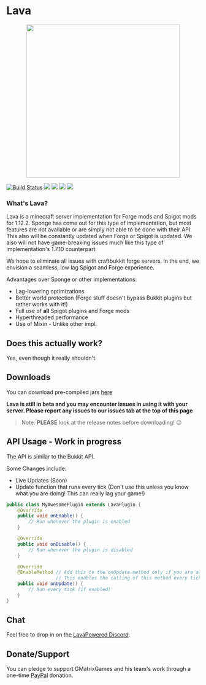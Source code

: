 # Lava
<p align="center">
  <img width="400" height="400" src="https://cdn.discordapp.com/attachments/362654848711262208/544740693743108105/LB.png">
</p>

[![Build Status](http://dev.matrixdevteam.ml/ci/job/LavaPowered/job/Lava/badge/icon?style=popout-square)](http://dev.matrixdevteam.ml/ci/job/LavaPowered/job/Lava/)
![](https://img.shields.io/github/last-commit/LavaPowered/Lava.svg?style=popout-square)
![](https://img.shields.io/github/stars/LavaPowered/Lava.svg?label=Stars&style=popout-square)
[![](https://img.shields.io/discord/558776046166474773.svg?label=Join%20us%20on%20Discord&style=popout-square)](https://discord.gg/QuEhEXY)
![](https://img.shields.io/github/license/LavaPowered/Lava.svg?style=popout-square)

### What's Lava?
Lava is a minecraft server implementation for Forge mods and Spigot mods for 1.12.2. Sponge has come out for this type of implementation, but most features are not available or are simply not able to be done with their API. This also will be constantly updated when Forge or Spigot is updated. We also will not have game-breaking issues much like this type of implementation's 1.7.10 counterpart.

We hope to eliminate all issues with craftbukkit forge servers. In the end, we envision a seamless, low lag Spigot and Forge experience.

Advantages over Sponge or other implementations:
+ Lag-lowering optimizations
+ Better world protection (Forge stuff doesn't bypass Bukkit plugins but rather works with it!)
+ Full use of **all** Spigot plugins and Forge mods
+ Hyperthreaded performance
+ Use of Mixin - Unlike other impl.

## Does this actually work?
Yes, even though it really shouldn't.

## Downloads
You can download pre-compiled jars [here](https://dev.matrixdevteam.ml/ci/job/LavaPowered/job/Lava/)

**Lava is still in beta and you may encounter issues in using it with your server. Please report any issues to our issues tab at the top of this page**

> Note: **PLEASE** look at the release notes before downloading! :wink:

## API Usage - **Work in progress**
The API is similar to the Bukkit API.

Some Changes include:
- Live Updates (Soon)
- Update function that runs every tick (Don't use this unless you know what you are doing! This can really lag your game!)
```java
public class MyAwesomePlugin extends LavaPlugin {
    @Override 
    public void onEnable() {
        // Run whenever the plugin is enabled
    }

    @Override
    public void onDisable() {
        // Run whenever the plugin is disabled
    }

    @Override
    @EnableMethod // Add this to the onUpdate method only if you are aware of the risks! 
                  // This enables the calling of this method every tick.
    public void onUpdate() {
        // Run every tick (if enabled)
    }
}
```

## Chat

Feel free to drop in on the [LavaPowered Discord](https://discord.gg/QuEhEXY).

## Donate/Support

You can pledge to support GMatrixGames and his team's work through a one-time [PayPal](http://paypal.me/GMatrixCodes) donation.

